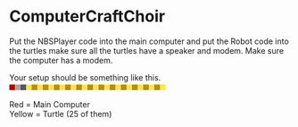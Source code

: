# ComputerCraftChoir

Put the NBSPlayer code into the main computer and put the Robot code into the turtles make sure all the turtles have a speaker and modem. Make sure the computer has a modem.

Your setup should be something like this. <br />
![Example](/Assets/Preview.png)

Red = Main Computer <br />
Yellow = Turtle (25 of them)
